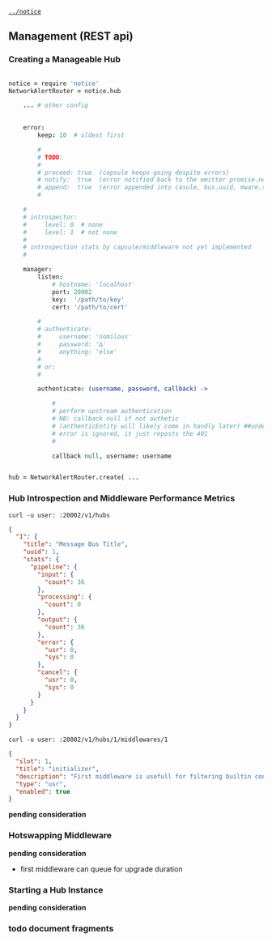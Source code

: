 [`../notice`](../notice)

Management (REST api)
---------------------

### Creating a Manageable Hub

```coffee

notice = require 'notice'
NetworkAlertRouter = notice.hub

    ... # other config

    
    error:
        keep: 10  # oldest first

        #
        # TODO: 
        # 
        # proceed: true  (capsule keeps going despite errors)
        # notify:  true  (error notified back to the emitter promise.notify)
        # append:  true  (error appended into casule, bus.uuid, mware.title and .description included)
        # 

    #
    # introspector:
    #     level: 0  # none
    #     level: 1  # not none
    # 
    # introspection stats by capsule/middleware not yet implemented
    # 

    manager:
        listen: 
            # hostname: 'localhost'
            port: 20002
            key:  '/path/to/key'
            cert: '/path/to/cert'

        # 
        # authenticate: 
        #     username: 'nomilous'
        #     password: '∆'
        #     anything: 'else'
        # 
        # or: 
        # 

        authenticate: (username, password, callback) -> 

            #
            # perform upstream authentication
            # NB: callback null if not authetic
            # (anthenticEntity will likely come in handly later) ##undecided1
            # error is ignored, it just reposts the 401
            # 

            callback null, username: username


hub = NetworkAlertRouter.create( ...

```




### Hub Introspection and Middleware Performance Metrics


`curl -u user: :20002/v1/hubs`
```json 
{
  "1": {
    "title": "Message Bus Title",
    "uuid": 1,
    "stats": {
      "pipeline": {
        "input": {
          "count": 36
        },
        "processing": {
          "count": 0
        },
        "output": {
          "count": 36
        },
        "error": {
          "usr": 0,
          "sys": 0
        },
        "cancel": {
          "usr": 0,
          "sys": 0
        }
      }
    }
  }
}
```


`curl -u user: :20002/v1/hubs/1/middlewares/1`
```json 
{
  "slot": 1,
  "title": "initializer",
  "description": "First middleware is usefull for filtering builtin control capsules.",
  "type": "usr",
  "enabled": true
}
```


**pending consideration**

### Hotswapping Middleware

**pending consideration**

* first middleware can queue for upgrade duration

### Starting a Hub Instance

**pending consideration**





### todo document fragments

